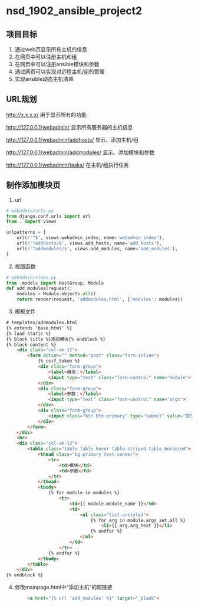 # nsd_1902_ansible_project2

## 项目目标

1. 通过web页显示所有主机的信息
2. 在网页中可以注册主机和组
3. 在网页中可以注册ansible模块和参数
4. 通过网页可以实现对远程主机/组的管理
5. 实现ansible动态主机清单

## URL规划

http://x.x.x.x/  用于显示所有的功能

http://127.0.0.1/webadmin/ 显示所有服务器的主机信息

http://127.0.0.1/webadmin/addhosts/  显示、添加主机/组

http://127.0.0.1/webadmin/addmodules/  显示、添加模块和参数

http://127.0.0.1/webadmin/tasks/  在主机/组执行任务

## 制作添加模块页

1. url

```python
# webadmin/urls.py
from django.conf.urls import url
from . import views

urlpatterns = [
    url(r'^$', views.webadmin_index, name='webadmin_index'),
    url(r'^addhosts/$', views.add_hosts, name='add_hosts'),
    url(r'^addmodules/$', views.add_modules, name='add_modules'),
]
```

2. 视图函数

```python
# webadmin/views.py
from .models import HostGroup, Module
def add_modules(request):
    modules = Module.objects.all()
    return render(request, 'addmodules.html', {'modules': modules})

```

3. 模板文件

```html
# templates/addmodules.html
{% extends 'base.html' %}
{% load static %}
{% block title %}添加模块{% endblock %}
{% block content %}
    <div class="col-sm-12">
        <form action="" method="post" class="form-inline">
            {% csrf_token %}
            <div class="form-group">
                <label>模块：</label>
                <input type="text" class="form-control" name="module">
            </div>
            <div class="form-group">
                <label>参数：</label>
                <input type="text" class="form-control" name="args">
            </div>
            <div class="form-group">
                <input class="btn btn-primary" type="submit" value="提交">
            </div>
        </form>
    </div>
    <hr>
    <div class="col-sm-12">
        <table class="table table-hover table-striped table-bordered">
            <thead class="bg-primary text-center">
                <tr>
                    <td>模块</td>
                    <td>参数</td>
                </tr>
            </thead>
            <tbody>
                {% for module in modules %}
                    <tr>
                        <td>{{ module.module_name }}</td>
                        <td>
                            <ul class="list-unstyled">
                                {% for arg in module.args_set.all %}
                                    <li>{{ arg.arg_text }}</li>
                                {% endfor %}
                            </ul>
                        </td>
                    </tr>
                {% endfor %}
            </tbody>
        </table>
    </div>
{% endblock %}
```

4. 修改mainpage.html中“添加主机”的超链接

```html
        <a href="{% url 'add_modules' %}" target="_blank">
```





